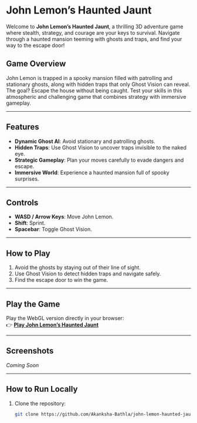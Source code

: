 # **John Lemon’s Haunted Jaunt**

Welcome to **John Lemon’s Haunted Jaunt**, a thrilling 3D adventure game where stealth, strategy, and courage are your keys to survival. Navigate through a haunted mansion teeming with ghosts and traps, and find your way to the escape door!

## **Game Overview**
John Lemon is trapped in a spooky mansion filled with patrolling and stationary ghosts, along with hidden traps that only Ghost Vision can reveal. The goal? Escape the house without being caught. Test your skills in this atmospheric and challenging game that combines strategy with immersive gameplay.

---

## **Features**
- **Dynamic Ghost AI**: Avoid stationary and patrolling ghosts.  
- **Hidden Traps**: Use Ghost Vision to uncover traps invisible to the naked eye.  
- **Strategic Gameplay**: Plan your moves carefully to evade dangers and escape.  
- **Immersive World**: Experience a haunted mansion full of spooky surprises.  

---

## **Controls**
- **WASD / Arrow Keys**: Move John Lemon.  
- **Shift**: Sprint.  
- **Spacebar**: Toggle Ghost Vision.  

---

## **How to Play**
1. Avoid the ghosts by staying out of their line of sight.
2. Use Ghost Vision to detect hidden traps and navigate safely.
3. Find the escape door to win the game.

---

## **Play the Game**
Play the WebGL version directly in your browser:  
👉 [**Play John Lemon’s Haunted Jaunt**]([https://akankshabathla.itch.io/john-lemons-haunted-jaunt?secret=cpOJPYK78LsOQhbtW0ozNffqPKc])

---

## **Screenshots**
*Coming Soon*

---

## **How to Run Locally**
1. Clone the repository:
   ```bash
   git clone https://github.com/Akanksha-Bathla/john-lemon-haunted-jaunt.git
   


